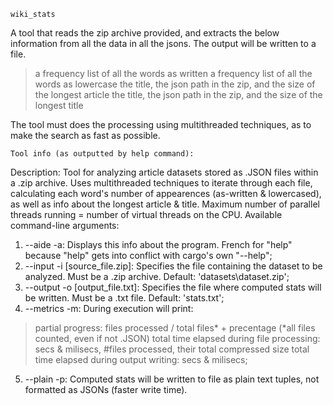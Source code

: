     wiki_stats

  A tool that reads the zip archive provided, and extracts the below information from all the data in all the jsons. The output will be written to a file.
> a frequency list of all the words as written
> a frequency list of all the words as lowercase
> the title, the json path in the zip, and the size of the longest article
> the title, the json path in the zip, and the size of the longest title

  The tool must does the processing using multithreaded techniques, as to make the search as fast as possible.
    
    Tool info (as outputted by help command):
  Description: Tool for analyzing article datasets stored as .JSON files within a .zip archive.
Uses multithreaded techniques to iterate through each file, calculating each word's number of appearences (as-written & lowercased), as well as info about the longest article & title.
Maximum number of parallel threads running = number of virtual threads on the CPU.
  Available command-line arguments:
1. --aide -a: Displays this info about the program. French for "help" because "help" gets into conflict with cargo's own "--help";
2. --input -i [source_file.zip]: Specifies the file containing the dataset to be analyzed. Must be a .zip archive. Default: 'datasets\dataset.zip';
3. --output -o [output_file.txt]: Specifies the file where computed stats will be written. Must be a .txt file. Default: 'stats.txt';
4. --metrics -m: During execution will print:
  > partial progress: files processed / total files* + precentage (*all files counted, even if not .JSON)
  > total time elapsed during file processing: secs & milisecs, #files processed, their total compressed size
  > total time elapsed during output writing: secs & milisecs;
5. --plain -p: Computed stats will be written to file as plain text tuples, not formatted as JSONs (faster write time).
